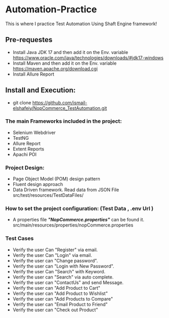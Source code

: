 # Automation-Practice
This is where I practice Test Automation Using Shaft Engine framework!

## Pre-requestes
* Install Java JDK 17 and then add it on the Env. variable 
  https://www.oracle.com/java/technologies/downloads/#jdk17-windows
* Install Maven and then add it on the Env. variable
  https://maven.apache.org/download.cgi
* Install Allure Report


## Install and Execution:
* git clone
  https://github.com/ismail-elshafeiy/NopCommerce_TestAutomation.git

### The main Frameworks included in the project:
* Selenium Webdriver
* TestNG
* Allure Report
* Extent Reports
* Apachi POI

### Project Design:
* Page Object Model (POM) design pattern
* Fluent design approach
* Data Driven framework. Read data from JSON File src/test/resources/TestDataFiles/

### How to set the project configuration: (Test Data , .env Url )
* A properties file ***"NopCommerce.properties"*** can be found it. src/main/resources/properties/nopCommerce.properties

### Test Cases
* Verify the user Can "Register" via email.
* Verify the user Can "Login" via email.
* Verify the user can "Change password".
* Verify the user can "Login with New Password".
* Verify the user Can "Search" with Keyword.
* Verify the user can "Search" via auto complete.
* Verify the user can "ContactUs" and send Message.
* Verify the user can "Add Product to Cart"
* Verify the user can "Add Product to Wishlist"
* Verify the user can "Add Products to Compare"
* Verify the user can "Email Product to Friend"
* Verify the user can "Check out Product"